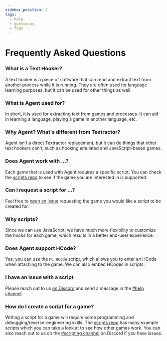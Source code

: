 ```yaml
---
sidebar_position: 2
tags:
  - help
  - questions
  - faqs
---
```


# Frequently Asked Questions

### What is a Text Hooker?

A text hooker is a piece of software that can read and extract text from another process while it is running. They are often used for language learning purposes, but it can be used for other things as well.

### What is Agent used for?

In short, it is used for extracting text from games and processes. It can aid in learning a language, playing a game in another language, etc.

### Why Agent? What's different from Textractor?

Agent isn't a direct Textractor replacement, but it can do things that other text hookers can't, such as hooking emulated and JavaScript-based games.

### Does Agent work with ...?

Each game that is used with Agent requires a specific script. You can check the [scripts repo](https://github.com/0xDC00/scripts) to see if the game you are interested in is supported.

### Can I request a script for ...?

Feel free to [open an issue](https://github.com/0xDC00/scripts/issues) requesting the game you would like a script to be created for.

### Why scripts?

Since we can use JavaScript, we have much more flexibility to customize the hooks for each game, which results in a better end-user experience.

### Does Agent support HCode?

Yes, you can use the `PC HCode` script, which allows you to enter an HCode when attaching to the game. We can also embed HCodes in scripts.

### I have an issue with a script

Please reach out to us [on Discord](https://discord.gg/sWeFsmJYJc) and send a message in the [#help channel](https://discord.com/channels/867944111557201980/882879613833981972).

### How do I create a script for a game?

Writing a script for a game will require some programming and debugging/reverse-engineering skills. The [scripts repo](https://github.com/0xDC00/scripts) has many example scripts which you can take a look at to see how other games work. You can also reach out to us on the [#scripting channel](https://discord.com/channels/867944111557201980/888396325345964092) on Discord if you have issues.
